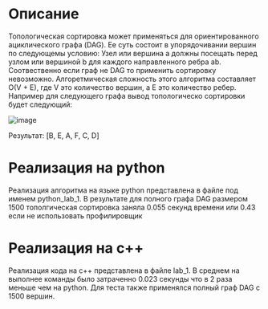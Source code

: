 # Описание 
Топологическая сортировка может применяться для ориентированного ациклического графа (DAG). Ее суть состоит в упорядочивании вершин по следующемы условию:
Узел или вершина a должны посещать перед узлом или вершиной b для каждого направленного ребра ab. Соотвественно если граф не DAG то применить сортировку невозможно. 
Алгоретмическая сложность этого алгоритма составляет O(V + E), где V это количество вершин, а E это количество ребер. 
Например для следующего графа вывод топологическо сортировки будет следующий:

![image](https://user-images.githubusercontent.com/58116790/218829816-7180bdc1-b5f7-4d1f-87b9-856a9ac9d19f.png)

Результат: [B, E, A, F, C, D] 
# Реализация на python 

Реализация алгоритма на языке python представлена в файле под именем python_lab_1. 
В результате для полного графа DAG размером 1500 тополгическая сортировка заняла 0.055 секунд времени или 0.43 если не использовать профилировщик

# Реализация на с++
Реализация кода на с++ представлена в файле lab_1. В среднем на выполнее команды было затраченно 0.023 секунды что в 2 раза меньше чем на python.
Для теста также применялся полный граф DAG с 1500 вершин. 

